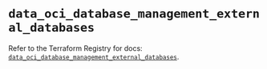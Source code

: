 # `data_oci_database_management_external_databases`

Refer to the Terraform Registry for docs: [`data_oci_database_management_external_databases`](https://registry.terraform.io/providers/oracle/oci/7.19.0/docs/data-sources/database_management_external_databases).
